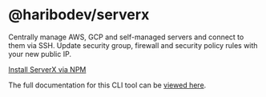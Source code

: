 @haribodev/serverx
===========================

Centrally manage AWS, GCP and self-managed servers and connect to them via SSH. Update security group, firewall and security policy rules with your new public IP.

[Install ServerX via NPM](https://www.npmjs.com/package/serverx)

The full documentation for this CLI tool can be [viewed here](https://serverx.haribodev.uk).